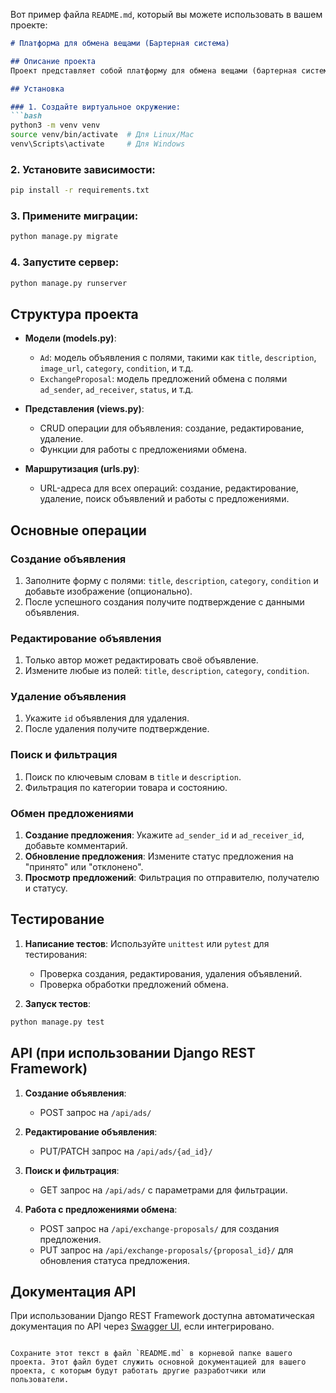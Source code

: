 Вот пример файла `README.md`, который вы можете использовать в вашем проекте:

```markdown
# Платформа для обмена вещами (Бартерная система)

## Описание проекта
Проект представляет собой платформу для обмена вещами (бартерная система). Пользователи могут размещать объявления о товарах для обмена, просматривать чужие объявления и отправлять предложения на обмен.

## Установка

### 1. Создайте виртуальное окружение:
```bash
python3 -m venv venv
source venv/bin/activate  # Для Linux/Mac
venv\Scripts\activate     # Для Windows
```

### 2. Установите зависимости:
```bash
pip install -r requirements.txt
```

### 3. Примените миграции:
```bash
python manage.py migrate
```

### 4. Запустите сервер:
```bash
python manage.py runserver
```

## Структура проекта

- **Модели (models.py)**:
  - `Ad`: модель объявления с полями, такими как `title`, `description`, `image_url`, `category`, `condition`, и т.д.
  - `ExchangeProposal`: модель предложений обмена с полями `ad_sender`, `ad_receiver`, `status`, и т.д.

- **Представления (views.py)**:
  - CRUD операции для объявления: создание, редактирование, удаление.
  - Функции для работы с предложениями обмена.

- **Маршрутизация (urls.py)**:
  - URL-адреса для всех операций: создание, редактирование, удаление, поиск объявлений и работы с предложениями.

## Основные операции

### Создание объявления
1. Заполните форму с полями: `title`, `description`, `category`, `condition` и добавьте изображение (опционально).
2. После успешного создания получите подтверждение с данными объявления.

### Редактирование объявления
1. Только автор может редактировать своё объявление.
2. Измените любые из полей: `title`, `description`, `category`, `condition`.

### Удаление объявления
1. Укажите `id` объявления для удаления.
2. После удаления получите подтверждение.

### Поиск и фильтрация
1. Поиск по ключевым словам в `title` и `description`.
2. Фильтрация по категории товара и состоянию.

### Обмен предложениями
1. **Создание предложения**: Укажите `ad_sender_id` и `ad_receiver_id`, добавьте комментарий.
2. **Обновление предложения**: Измените статус предложения на "принято" или "отклонено".
3. **Просмотр предложений**: Фильтрация по отправителю, получателю и статусу.

## Тестирование

1. **Написание тестов**: Используйте `unittest` или `pytest` для тестирования:
   - Проверка создания, редактирования, удаления объявлений.
   - Проверка обработки предложений обмена.
   
2. **Запуск тестов**:
```bash
python manage.py test
```

## API (при использовании Django REST Framework)

1. **Создание объявления**:
   - POST запрос на `/api/ads/`
   
2. **Редактирование объявления**:
   - PUT/PATCH запрос на `/api/ads/{ad_id}/`
   
3. **Поиск и фильтрация**:
   - GET запрос на `/api/ads/` с параметрами для фильтрации.

4. **Работа с предложениями обмена**:
   - POST запрос на `/api/exchange-proposals/` для создания предложения.
   - PUT запрос на `/api/exchange-proposals/{proposal_id}/` для обновления статуса предложения.

## Документация API
При использовании Django REST Framework доступна автоматическая документация по API через [Swagger UI](http://127.0.0.1:8000/swagger/), если интегрировано.
```

Сохраните этот текст в файл `README.md` в корневой папке вашего проекта. Этот файл будет служить основной документацией для вашего проекта, с которым будут работать другие разработчики или пользователи.